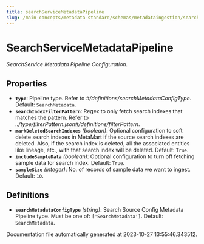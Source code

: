 ```yaml
---
title: searchServiceMetadataPipeline
slug: /main-concepts/metadata-standard/schemas/metadataingestion/searchservicemetadatapipeline
---
```


# SearchServiceMetadataPipeline

*SearchService Metadata Pipeline Configuration.*

## Properties

- **`type`**: Pipeline type. Refer to *#/definitions/searchMetadataConfigType*. Default: `SearchMetadata`.
- **`searchIndexFilterPattern`**: Regex to only fetch search indexes that matches the pattern. Refer to *../type/filterPattern.json#/definitions/filterPattern*.
- **`markDeletedSearchIndexes`** *(boolean)*: Optional configuration to soft delete search indexes in MetaMart if the source search indexes are deleted. Also, if the search index is deleted, all the associated entities like lineage, etc., with that search index will be deleted. Default: `True`.
- **`includeSampleData`** *(boolean)*: Optional configuration to turn off fetching sample data for search index. Default: `True`.
- **`sampleSize`** *(integer)*: No. of records of sample data we want to ingest. Default: `10`.
## Definitions

- **`searchMetadataConfigType`** *(string)*: Search Source Config Metadata Pipeline type. Must be one of: `['SearchMetadata']`. Default: `SearchMetadata`.


Documentation file automatically generated at 2023-10-27 13:55:46.343512.
